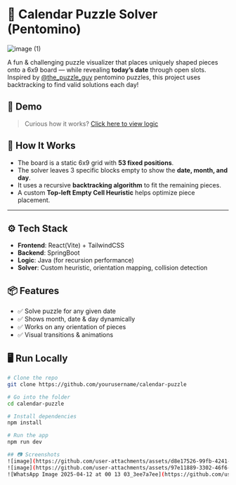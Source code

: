 
# 🧩 Calendar Puzzle Solver (Pentomino)

![image (1)](https://github.com/user-attachments/assets/190f5030-89b5-423b-89b7-c9876d5831cb)


A fun & challenging puzzle visualizer that places uniquely shaped pieces onto a 6x9 board — while revealing **today’s date** through open slots. Inspired by [@the_puzzle_guy](https://www.instagram.com/the_puzzle_guy/) pentomino puzzles, this project uses backtracking to find valid solutions each day!



## 🚀 Demo

> Curious how it works? [Click here to view logic](https://thunder-slouch-7c4.notion.site/How-did-I-actually-do-1d117266fbd680d3a796dc1757eb67d5) 


## 🧠 How It Works

- The board is a static 6x9 grid with **53 fixed positions**.
- The solver leaves 3 specific blocks empty to show the **date, month, and day**.
- It uses a recursive **backtracking algorithm** to fit the remaining pieces.
- A custom **Top-left Empty Cell Heuristic** helps optimize piece placement.

---

## ⚙️ Tech Stack

- **Frontend**: React(Vite) + TailwindCSS
- **Backend**: SpringBoot
- **Logic**: Java (for recursion performance)
- **Solver**: Custom heuristic, orientation mapping, collision detection



## 📦 Features

- ✅ Solve puzzle for any given date
- ✅ Shows month, date & day dynamically
- ✅ Works on any orientation of pieces
- ✅ Visual transitions & animations




## 🖥️ Run Locally

```bash
# Clone the repo
git clone https://github.com/yourusername/calendar-puzzle

# Go into the folder
cd calendar-puzzle

# Install dependencies
npm install

# Run the app
npm run dev

## 📷 Screenshots
![image](https://github.com/user-attachments/assets/d8e17526-99fb-4241-b6d6-326fd4c4869e)
![image](https://github.com/user-attachments/assets/97e11889-3302-46f6-bd65-cc7565020e5b)
![WhatsApp Image 2025-04-12 at 00 13 03_3ee7a7ee](https://github.com/user-attachments/assets/e5408d75-1028-4de7-ade6-4ba6bce52c8b)



